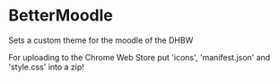 # BetterMoodle
Sets a custom theme for the moodle of the DHBW

For uploading to the Chrome Web Store put 'icons', 'manifest.json' and 'style.css' into a zip!
